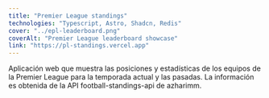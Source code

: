 ```yaml
---
title: "Premier League standings"
technologies: "Typescript, Astro, Shadcn, Redis"
cover: "../epl-leaderboard.png"
coverAlt: "Premier League leaderboard showcase"
link: "https://pl-standings.vercel.app"
---
```


Aplicación web que muestra las posiciones y estadísticas de los equipos de la Premier League para la temporada actual y las pasadas. La información es obtenida de la API football-standings-api de azharimm.

